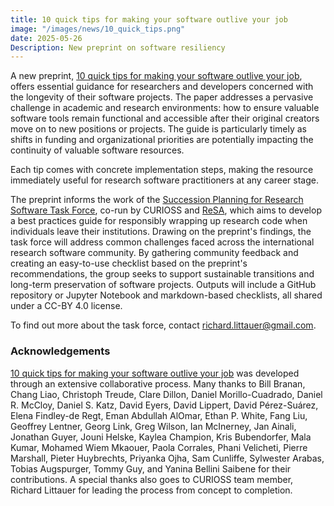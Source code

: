 ```yaml
---
title: 10 quick tips for making your software outlive your job
image: "/images/news/10_quick_tips.png"
date: 2025-05-26
Description: New preprint on software resiliency
---
```


A new preprint, [10 quick tips for making your software outlive your job](https://arxiv.org/abs/2505.06484), offers essential guidance for researchers and developers concerned with the longevity of their software projects. The paper addresses a pervasive challenge in academic and research environments: how to ensure valuable software tools remain functional and accessible after their original creators move on to new positions or projects. The guide is particularly timely as shifts in funding and organizational priorities are potentially impacting the continuity of valuable software resources.

Each tip comes with concrete implementation steps, making the resource immediately useful for research software practitioners at any career stage.

The preprint informs the work of the [Succession Planning for Research Software Task Force](https://www.researchsoft.org/tf-succession-planning/), co-run by CURIOSS and [ReSA](https://www.researchsoft.org/), which aims to develop a best practices guide for responsibly wrapping up research code when individuals leave their institutions. Drawing on the preprint's findings, the task force will address common challenges faced across the international research software community. By gathering community feedback and creating an easy-to-use checklist based on the preprint's recommendations, the group seeks to support sustainable transitions and long-term preservation of software projects. Outputs will include a GitHub repository or Jupyter Notebook and markdown-based checklists, all shared under a CC-BY 4.0 license.

To find out more about the task force, contact richard.littauer@gmail.com.

### Acknowledgements

[10 quick tips for making your software outlive your job](https://arxiv.org/abs/2505.06484) was developed through an extensive collaborative process. Many thanks to Bill Branan, Chang Liao, Christoph Treude, 
Clare Dillon, Daniel Morillo-Cuadrado, Daniel R. McCloy, Daniel S. Katz, David Eyers, David Lippert, David Pérez-Suárez, Elena Findley-de Regt, Eman Abdullah AlOmar, Ethan P. White, Fang Liu, Geoffrey Lentner, Georg Link, Greg Wilson, Ian McInerney, Jan Ainali, Jonathan Guyer, Jouni Helske, Kaylea Champion, Kris Bubendorfer, Mala Kumar, Mohamed Wiem Mkaouer, Paola Corrales, Phani Velicheti, Pierre Marshall, 
Pieter Huybrechts, Priyanka Ojha, Sam Cunliffe, Sylwester Arabas, Tobias Augspurger, Tommy Guy, and Yanina Bellini Saibene for their contributions. A special thanks also goes to CURIOSS team member, 
Richard Littauer for leading the process from concept to completion.
